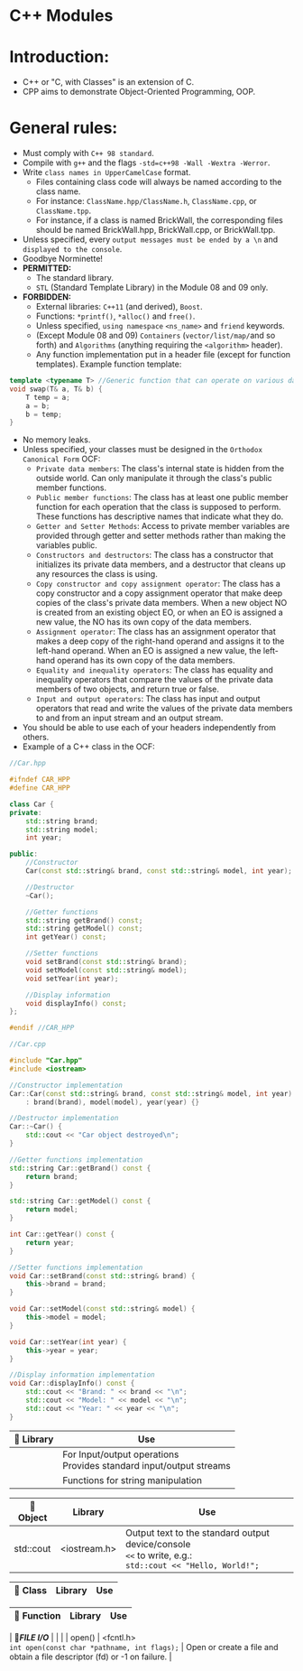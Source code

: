 # C++ Modules

# Introduction:
- C++ or "C, with Classes" is an extension of C.
- CPP aims to demonstrate Object-Oriented Programming, OOP. 


# General rules:
- Must comply with `C++ 98 standard`.
- Compile with `g++` and the flags `-std=c++98 -Wall -Wextra -Werror`.
- Write `class names in UpperCamelCase` format.
	- Files containing class code will always be named according to the class name.
	- For instance: `ClassName.hpp/ClassName.h`, `ClassName.cpp`, or `ClassName.tpp`. 
	- For instance, if a class is named BrickWall, the corresponding files should be named BrickWall.hpp, BrickWall.cpp, or BrickWall.tpp.
- Unless specified, every `output messages must be ended by a \n` and `displayed to the console`.
- Goodbye Norminette!
- **PERMITTED:**
	- The standard library.
	- `STL` (Standard Template Library) in the Module 08 and 09 only.
- **FORBIDDEN:**
	- External libraries: `C++11` (and derived), `Boost`.
	- Functions: `*printf()`, `*alloc()` and `free()`.
	- Unless specified, `using namespace` `<ns_name>` and `friend` keywords.
	- (Except Module 08 and 09) `Containers` (`vector/list/map/`and so forth) and `Algorithms` (anything requiring the `<algorithm>` header).
	- Any function implementation put in a header file (except for function templates). Example function template:
```c++
template <typename T> //Generic function that can operate on various data types. `T` for type
void swap(T& a, T& b) {
    T temp = a;
    a = b;
    b = temp;
}
```
- No memory leaks.
- Unless specified, your classes must be designed in the `Orthodox Canonical Form` OCF:
	- `Private data members`:
	The class's internal state is hidden from the outside world. Can only manipulate it through the class's public member functions.
	- `Public member functions`:
	The class has at least one public member function for each operation that the class is supposed to perform. These functions has descriptive names that indicate what they do.
	- `Getter and Setter Methods`: 
	Access to private member variables are provided through getter and setter methods rather than making the variables public.
	- `Constructors and destructors`:
	The class has a constructor that initializes its private data members, and a destructor that cleans up any resources the class is using.
	- `Copy constructor and copy assignment operator`: 
	The class has a copy constructor and a copy assignment operator that make deep copies of the class's private data members. When a new object NO is created from an existing object EO, or when an EO is assigned a new value, the NO has its own copy of the data members.
	- `Assignment operator`: 
	The class has an assignment operator that makes a deep copy of the right-hand operand and assigns it to the left-hand operand. When an EO is assigned a new value, the left-hand operand has its own copy of the data members.
	- `Equality and inequality operators`:
	The class has equality and inequality operators that compare the values of the private data members of two objects, and return true or false.
	- `Input and output operators`:
	The class has input and output operators that read and write the values of the private data members to and from an input stream and an output stream.
- You should be able to use each of your headers independently from others.
- Example of a C++ class in the OCF:
```C++
//Car.hpp

#ifndef CAR_HPP
#define CAR_HPP

class Car {
private:
    std::string brand;
    std::string model;
    int year;

public:
    //Constructor
    Car(const std::string& brand, const std::string& model, int year);

    //Destructor
    ~Car();

    //Getter functions
    std::string getBrand() const;
    std::string getModel() const;
    int getYear() const;

    //Setter functions
    void setBrand(const std::string& brand);
    void setModel(const std::string& model);
    void setYear(int year);

    //Display information
    void displayInfo() const;
};

#endif //CAR_HPP
```

```C++
//Car.cpp

#include "Car.hpp"
#include <iostream>

//Constructor implementation
Car::Car(const std::string& brand, const std::string& model, int year)
    : brand(brand), model(model), year(year) {}

//Destructor implementation
Car::~Car() {
    std::cout << "Car object destroyed\n";
}

//Getter functions implementation
std::string Car::getBrand() const {
    return brand;
}

std::string Car::getModel() const {
    return model;
}

int Car::getYear() const {
    return year;
}

//Setter functions implementation
void Car::setBrand(const std::string& brand) {
    this->brand = brand;
}

void Car::setModel(const std::string& model) {
    this->model = model;
}

void Car::setYear(int year) {
    this->year = year;
}

//Display information implementation
void Car::displayInfo() const {
    std::cout << "Brand: " << brand << "\n";
    std::cout << "Model: " << model << "\n";
    std::cout << "Year: " << year << "\n";
}
```

| 🔸 **Library** | Use |
| --- | --- |
| <iostream> | For Input/output operations <br>Provides standard input/output streams |
| <cstring> |  Functions for string manipulation |


| 🔸 **Object** | Library | Use |
| --- | --- | --- |
| std::cout | <iostream.h> | Output text to the standard output device/console <br>`<<` to write, e.g.: <br>`std::cout << "Hello, World!";` |

| 🔸 **Class** | Library | Use |
| --- | --- | --- |


| 🔸 **Function** | Library | Use |
| --- | --- | --- |


| 🔸***FILE I/O*** | | |
| open() | <fcntl.h> <br>`int open(const char *pathname, int flags);` | Open or create a file and obtain a file descriptor (fd) or -1 on failure. |